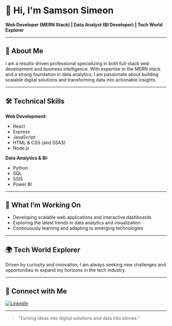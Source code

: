 # 👋 Hi, I'm Samson Simeon

**Web Developer (MERN Stack) | Data Analyst (BI Developer) | Tech World Explorer**

---

## 🚀 About Me

I am a results-driven professional specializing in both full-stack web development and business intelligence. With expertise in the MERN stack and a strong foundation in data analytics, I am passionate about building scalable digital solutions and transforming data into actionable insights.

---

## 🛠️ Technical Skills

**Web Development:**
- React
- Express
- JavaScript
- HTML & CSS (and SSAS)
- Node.js

**Data Analytics & BI:**
- Python
- SQL
- SSIS
- Power BI

---

## 🌱 What I’m Working On

- Developing scalable web applications and interactive dashboards
- Exploring the latest trends in data analytics and visualization
- Continuously learning and adapting to emerging technologies

---

## 🌍 Tech World Explorer

Driven by curiosity and innovation, I am always seeking new challenges and opportunities to expand my horizons in the tech industry.

---

## 🔗 Connect with Me

[![LinkedIn](https://img.shields.io/badge/LinkedIn-Samson%20Simeon-blue?style=flat-square&logo=linkedin&logoColor=white)](http://linkedin.com/in/samson-simeon-0811a016a)

---

> “Turning ideas into digital solutions and data into stories.”
